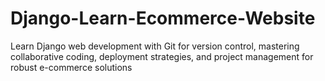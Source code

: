 # Django-Learn-Ecommerce-Website
Learn Django web development with Git for version control, mastering collaborative coding, deployment strategies, and project management for robust e-commerce solutions
